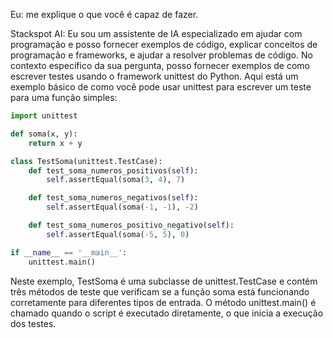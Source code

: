 Eu: me explique o que você é capaz de fazer.

Stackspot AI: Eu sou um assistente de IA especializado em ajudar com programação e posso fornecer exemplos de código, explicar conceitos de programação e frameworks, e ajudar a resolver problemas de código. No contexto específico da sua pergunta, posso fornecer exemplos de como escrever testes usando o framework unittest do Python. Aqui está um exemplo básico de como você pode usar unittest para escrever um teste para uma função simples:

```python
import unittest

def soma(x, y):
    return x + y

class TestSoma(unittest.TestCase):
    def test_soma_numeros_positivos(self):
        self.assertEqual(soma(3, 4), 7)

    def test_soma_numeros_negativos(self):
        self.assertEqual(soma(-1, -1), -2)

    def test_soma_numeros_positivo_negativo(self):
        self.assertEqual(soma(-5, 5), 0)

if __name__ == '__main__':
    unittest.main()

```

Neste exemplo, TestSoma é uma subclasse de unittest.TestCase e contém três métodos de teste que verificam se a função soma está funcionando corretamente para diferentes tipos de entrada. O método unittest.main() é chamado quando o script é executado diretamente, o que inicia a execução dos testes.

